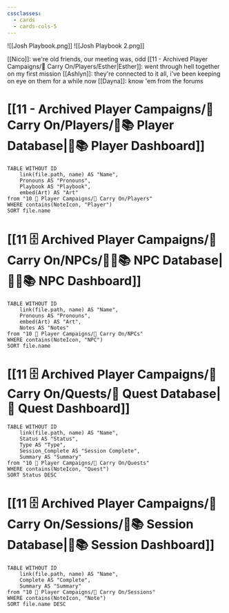 ```yaml
---
cssclasses:
  - cards
  - cards-cols-5
---
```


![[Josh Playbook.png]]
![[Josh Playbook 2.png]]

[[Nico]]: we're old friends, our meeting was, odd
[[11 - Archived Player Campaigns/🎯 Carry On/Players/Esther|Esther]]: went through hell together on my first mission
[[Ashlyn]]: they're connected to it all, i've been keeping on eye on them for a while now
[[Dayna]]: know 'em from the forums

# [[11 - Archived Player Campaigns/🎯 Carry On/Players/🧙📚 Player Database|🧙📚 Player Dashboard]]
```dataview
TABLE WITHOUT ID 
	link(file.path, name) AS "Name", 
	Pronouns AS "Pronouns",
	Playbook AS "Playbook",
	embed(Art) AS "Art"
from "10 🧙 Player Campaigns/🎯 Carry On/Players"
WHERE contains(NoteIcon, "Player")
SORT file.name
```

# [[11 🗄️ Archived Player Campaigns/🎯 Carry On/NPCs/👨‍🌾📚 NPC Database|👨‍🌾📚 NPC Dashboard]]
```dataview
TABLE WITHOUT ID 
	link(file.path, name) AS "Name", 
	Pronouns AS "Pronouns",
	embed(Art) AS "Art",
	Notes AS "Notes"
from "10 🧙 Player Campaigns/🎯 Carry On/NPCs"
WHERE contains(NoteIcon, "NPC")
SORT file.name
```

# [[11 🗄️ Archived Player Campaigns/🎯 Carry On/Quests/🎯 Quest Database|🎯 Quest Dashboard]]
```dataview
TABLE WITHOUT ID 
	link(file.path, name) AS "Name",
	Status AS "Status",
	Type AS "Type",
	Session_Complete AS "Session Complete",
	Summary AS "Summary"
from "10 🧙 Player Campaigns/🎯 Carry On/Quests"
WHERE contains(NoteIcon, "Quest")
SORT Status DESC
```

# [[11 🗄️ Archived Player Campaigns/🎯 Carry On/Sessions/🧻📚 Session Database|🧻📚 Session Dashboard]]
```dataview
TABLE WITHOUT ID 
	link(file.path, name) AS "Name",
	Complete AS "Complete",
	Summary AS "Summary"
from "10 🧙 Player Campaigns/🎯 Carry On/Sessions"
WHERE contains(NoteIcon, "Note")
SORT file.name DESC
```

